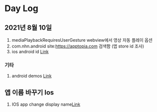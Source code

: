 # Day Log

## 2021년 8월 10일

1. mediaPlaybackRequiresUserGesture webview에서 영상 자동 플레이 옵션
1. com.nhn.android site:https://apptopia.com 검색함 (앱 store id 조사)
1. ios android id [Link](https://stackoverflow.com/questions/1692320/when-to-use-an-explicit-app-id-versus-a-wildcard-id)

### 기타

1. android demos [Link](https://github.com/google-developer-training/android-demos/tree/main/DonutTracker/NavigationUI)

## 앱 이름 바꾸기 Ios

1. IOS app change display name[Link](https://programmingwithswift.com/change-ios-app-name-with-xcode/)
